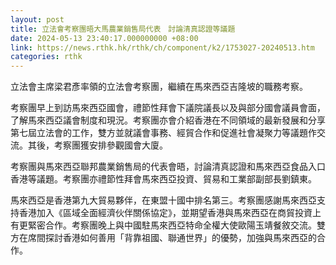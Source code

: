 ```yaml
---
layout: post
title: 立法會考察團晤大馬農業銷售局代表　討論清真認證等議題
date: 2024-05-13 23:40:17.000000000 +08:00
link: https://news.rthk.hk/rthk/ch/component/k2/1753027-20240513.htm
categories: rthk
---
```


立法會主席梁君彥率領的立法會考察團，繼續在馬來西亞吉隆坡的職務考察。
 
考察團早上到訪馬來西亞國會，禮節性拜會下議院議長以及與部分國會議員會面，了解馬來西亞議會制度和現況。考察團亦會介紹香港在不同領域的最新發展和分享第七屆立法會的工作，雙方並就議會事務、經貿合作和促進社會凝聚力等議題作交流。其後，考察團獲安排參觀國會大廈。
 
考察團與馬來西亞聯邦農業銷售局的代表會晤，討論清真認證和馬來西亞食品入口香港等議題。考察團亦禮節性拜會馬來西亞投資、貿易和工業部副部長劉鎮東。

馬來西亞是香港第九大貿易夥伴，在東盟十國中排名第三。考察團感謝馬來西亞支持香港加入《區域全面經濟伙伴關係協定》，並期望香港與馬來西亞在商貿投資上有更緊密合作。考察團晚上與中國駐馬來西亞特命全權大使歐陽玉靖餐敘交流。雙方在席間探討香港如何善用「背靠祖國、聯通世界」的優勢，加強與馬來西亞的合作。
